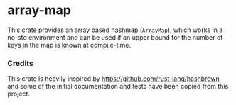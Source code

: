 array-map
=========

This crate provides an array based hashmap (`ArrayMap`), which works in a no-std environment and can be used if an upper bound
for the number of keys in the map is known at compile-time.


### Credits

This crate is heavily inspired by https://github.com/rust-lang/hashbrown and some of the initial
documentation and tests have been copied from this project.
